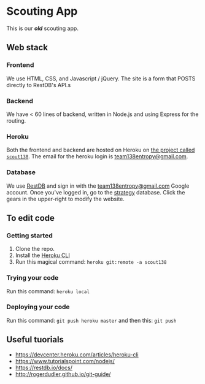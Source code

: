 # Scouting App

This is our ***old*** scouting app. 

## Web stack

### Frontend
We use HTML, CSS, and Javascript / jQuery. The site is a form that POSTS directly to RestDB's API.s

### Backend
We have < 60 lines of backend, written in Node.js and using Express for the routing.

### Heroku
Both the frontend and backend are hosted on Heroku on [the project called `scout138`](https://dashboard.heroku.com/apps/scout138). The email for the heroku login is team138entropy@gmail.com.

### Database
We use [RestDB](https://restdb.io) and sign in with the team138entropy@gmail.com Google account. Once you've logged in, go to the [strategy](https://strategy-e354.restdb.io/) database. Click the gears in the upper-right to modify the website.

## To edit code
### Getting started
1. Clone the repo.
2. Install the [Heroku CLI](https://devcenter.heroku.com/articles/heroku-cli)
3. Run this magical command: `heroku git:remote -a scout138`

### Trying your code
Run this command: `heroku local`

### Deploying your code
Run this command: `git push heroku master` and then this: `git push`

## Useful tuorials
- https://devcenter.heroku.com/articles/heroku-cli
- https://www.tutorialspoint.com/nodejs/
- https://restdb.io/docs/
- http://rogerdudler.github.io/git-guide/
